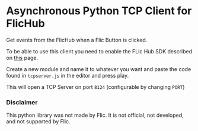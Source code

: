 # Asynchronous Python TCP Client for FlicHub

Get events from the FlicHub when a Flic Button is clicked.

To be able to use this client you need to enable the FLic Hub SDK described on [this](https://flic.io/flic-hub-sdk) page.

Create a new module and name it to whatever you want and paste the code found in `tcpserver.js` in the editor and press play.

This will open a TCP Server on port `8124` (configurable by changing `PORT`)

### Disclaimer
This python library was not made by Flic. It is not official, not developed, and not supported by Flic.